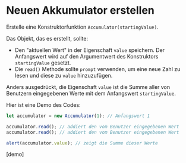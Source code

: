 # Neuen Akkumulator erstellen

Erstelle eine Konstruktorfunktion `Accumulator(startingValue)`.

Das Objekt, das es erstellt, sollte:

- Den "aktuellen Wert" in der Eigenschaft `value` speichern. Der Anfangswert wird auf den Argumentwert des Konstruktors `startingValue` gesetzt.
- Die `read()` Methode sollte `prompt` verwenden, um eine neue Zahl zu lesen und diese zu `value` hinzuzufügen.

Anders ausgedrückt, die Eigenschaft `value` ist die Summe aller von Benutzern eingegebenen Werte mit dem Anfangswert `startingValue`.

Hier ist eine Demo des Codes:

```js
let accumulator = new Accumulator(1); // Anfangswert 1

accumulator.read(); // addiert den vom Benutzer eingegebenen Wert
accumulator.read(); // addiert den vom Benutzer eingegebenen Wert

alert(accumulator.value); // zeigt die Summe dieser Werte
```

[demo]
